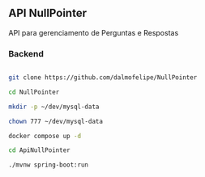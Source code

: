 ## API NullPointer

API para gerenciamento de Perguntas e Respostas

### Backend

```sh

git clone https://github.com/dalmofelipe/NullPointer

cd NullPointer

mkdir -p ~/dev/mysql-data

chown 777 ~/dev/mysql-data

docker compose up -d

cd ApiNullPointer

./mvnw spring-boot:run

```